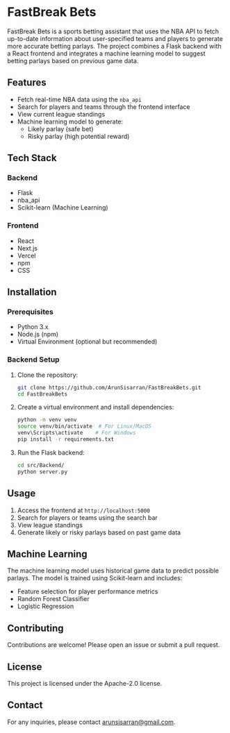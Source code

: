 # FastBreak Bets

FastBreak Bets is a sports betting assistant that uses the NBA API to fetch up-to-date information about user-specified teams and players to generate more accurate betting parlays. The project combines a Flask backend with a React frontend and integrates a machine learning model to suggest betting parlays based on previous game data.

## Features

- Fetch real-time NBA data using the `nba_api`
- Search for players and teams through the frontend interface
- View current league standings
- Machine learning model to generate:
  - Likely parlay (safe bet)
  - Risky parlay (high potential reward)

## Tech Stack

### Backend

- Flask
- nba\_api
- Scikit-learn (Machine Learning)

### Frontend

- React
- Next.js
- Vercel
- npm
- CSS

## Installation

### Prerequisites

- Python 3.x
- Node.js (npm)
- Virtual Environment (optional but recommended)

### Backend Setup

1. Clone the repository:
   ```bash
   git clone https://github.com/ArunSisarran/FastBreakBets.git
   cd FastBreakBets
   ```
2. Create a virtual environment and install dependencies:
   ```bash
   python -m venv venv
   source venv/bin/activate  # For Linux/MacOS
   venv\Scripts\activate    # For Windows
   pip install -r requirements.txt
   ```
3. Run the Flask backend:
   ```bash
   cd src/Backend/
   python server.py
   ```

## Usage

1. Access the frontend at `http://localhost:5000`
2. Search for players or teams using the search bar
3. View league standings
4. Generate likely or risky parlays based on past game data

## Machine Learning

The machine learning model uses historical game data to predict possible parlays. The model is trained using Scikit-learn and includes:

- Feature selection for player performance metrics
- Random Forest Classifier
- Logistic Regression

## Contributing

Contributions are welcome! Please open an issue or submit a pull request.

## License

This project is licensed under the Apache-2.0 license.

## Contact

For any inquiries, please contact arunsisarran@gmail.com.

 
